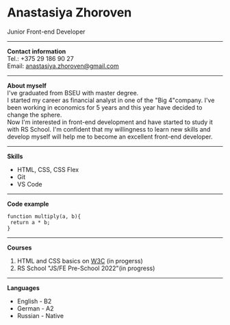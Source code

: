 # Anastasiya Zhoroven
Junior Front-end Developer
***
**Contact information**  
Tel.: +375 29 186 90 27  
Email: anastasiya.zhoroven@gmail.com
***
**About myself**  
I've graduated from BSEU with master degree.   
I started my career as financial analyst in one of the "Big 4"company. I've been working in economics for 5 years and this year have decided to change the sphere.  
 Now I'm interested in front-end development and have started to study it with RS School. I'm confident that my willingness to learn new skills and develop myself will help me to become an excellent front-end developer.  
 ***
 **Skills**
 * HTML, CSS, CSS Flex
 * Git
 * VS Code
 ***
 **Code example**
 ````
 function multiply(a, b){
  return a * b;
}
````
***
**Courses**  
1. HTML and CSS basics on [W3C](https://www.w3schools.com) (in progerss)
1. RS School "JS/FE Pre-School 2022"(in progress)
***
**Languages**  
- English - B2
- German - A2
- Russian - Native